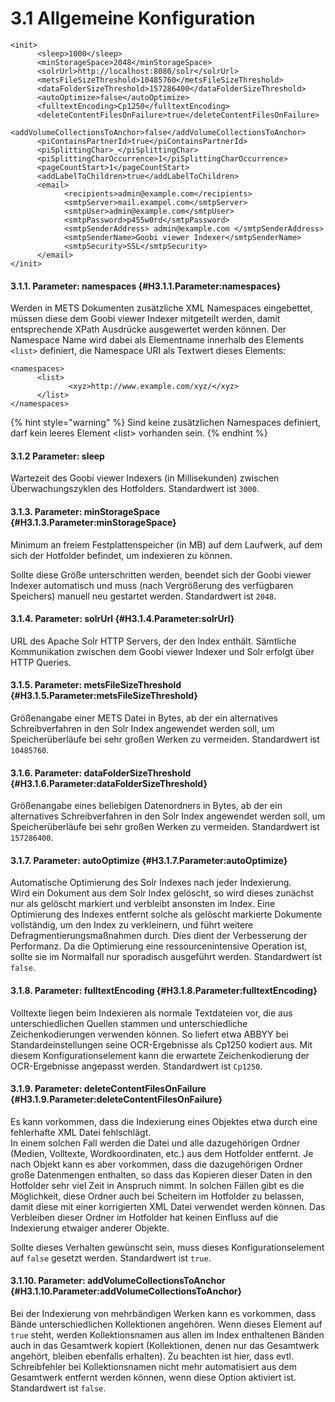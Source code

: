 # 3.1 Allgemeine Konfiguration

```markup
<init>
      <sleep>1000</sleep>
      <minStorageSpace>2048</minStorageSpace>
      <solrUrl>http://localhost:8080/solr</solrUrl>
      <metsFileSizeThreshold>10485760</metsFileSizeThreshold>
      <dataFolderSizeThreshold>157286400</dataFolderSizeThreshold>
      <autoOptimize>false</autoOptimize>
      <fulltextEncoding>Cp1250</fulltextEncoding>
      <deleteContentFilesOnFailure>true</deleteContentFilesOnFailure>
      <addVolumeCollectionsToAnchor>false</addVolumeCollectionsToAnchor>
      <piContainsPartnerId>true</piContainsPartnerId>
      <piSplittingChar>_</piSplittingChar>
      <piSplittingCharOccurrence>1</piSplittingCharOccurrence>
      <pageCountStart>1</pageCountStart>
      <addLabelToChildren>true</addLabelToChildren>
      <email>
            <recipients>admin@example.com</recipients>
            <smtpServer>mail.exampel.com</smtpServer>
            <smtpUser>admin@example.com</smtpUser>
            <smtpPassword>p455w0rd</smtpPassword>
            <smtpSenderAddress> admin@example.com </smtpSenderAddress>
            <smtpSenderName>Goobi viewer Indexer</smtpSenderName>
            <smtpSecurity>SSL</smtpSecurity>
      </email>
</init>
```

#### 3.1.1. Parameter: namespaces {#H3.1.1.Parameter:namespaces}

Werden in METS Dokumenten zusätzliche XML Namespaces eingebettet, müssen diese dem Goobi viewer Indexer mitgeteilt werden, damit entsprechende XPath Ausdrücke ausgewertet werden können. Der Namespace Name wird dabei als Elementname innerhalb des Elements `<list>` definiert, die Namespace URI als Textwert dieses Elements: 

```markup
<namespaces>
      <list>
             <xyz>http://www.example.com/xyz/</xyz>
      </list>
</namespaces>
```

{% hint style="warning" %}
Sind keine zusätzlichen Namespaces definiert, darf kein leeres Element &lt;list&gt; vorhanden sein.
{% endhint %}

#### 3.1.2 Parameter: sleep

Wartezeit des Goobi viewer Indexers \(in Millisekunden\) zwischen Überwachungszyklen des Hotfolders. Standardwert ist `3000`.

#### 3.1.3. Parameter: minStorageSpace {#H3.1.3.Parameter:minStorageSpace}

Minimum an freiem Festplattenspeicher \(in MB\) auf dem Laufwerk, auf dem sich der Hotfolder befindet, um indexieren zu können. 

Sollte diese Größe unterschritten werden, beendet sich der Goobi viewer Indexer automatisch und muss \(nach Vergrößerung des verfügbaren Speichers\) manuell neu gestartet werden. Standardwert ist `2048`.

#### 3.1.4. Parameter: solrUrl {#H3.1.4.Parameter:solrUrl}

URL des Apache Solr HTTP Servers, der den Index enthält. Sämtliche Kommunikation zwischen dem Goobi viewer Indexer und Solr erfolgt über HTTP Queries.

#### 3.1.5. Parameter: metsFileSizeThreshold {#H3.1.5.Parameter:metsFileSizeThreshold}

Größenangabe einer METS Datei in Bytes, ab der ein alternatives Schreibverfahren in den Solr Index angewendet werden soll, um Speicherüberläufe bei sehr großen Werken zu vermeiden. Standardwert ist `10485760`.

#### 3.1.6. Parameter: dataFolderSizeThreshold {#H3.1.6.Parameter:dataFolderSizeThreshold}

Größenangabe eines beliebigen Datenordners in Bytes, ab der ein alternatives Schreibverfahren in den Solr Index angewendet werden soll, um Speicherüberläufe bei sehr großen Werken zu vermeiden. Standardwert ist `157286400`.

#### 3.1.7. Parameter: autoOptimize {#H3.1.7.Parameter:autoOptimize}

Automatische Optimierung des Solr Indexes nach jeder Indexierung.  
Wird ein Dokument aus dem Solr Index gelöscht, so wird dieses zunächst nur als gelöscht markiert und verbleibt ansonsten im Index. Eine Optimierung des Indexes entfernt solche als gelöscht markierte Dokumente vollständig, um den Index zu verkleinern, und führt weitere Defragmentierungsmaßnahmen durch. Dies dient der Verbesserung der Performanz. Da die Optimierung eine ressourcenintensive Operation ist, sollte sie im Normalfall nur sporadisch ausgeführt werden. Standardwert ist `false`.

#### 3.1.8. Parameter: fulltextEncoding {#H3.1.8.Parameter:fulltextEncoding}

Volltexte liegen beim Indexieren als normale Textdateien vor, die aus unterschiedlichen Quellen stammen und unterschiedliche Zeichenkodierungen verwenden können. So liefert etwa ABBYY bei Standardeinstellungen seine OCR-Ergebnisse als Cp1250 kodiert aus. Mit diesem Konfigurationselement kann die erwartete Zeichenkodierung der OCR-Ergebnisse angepasst werden. Standardwert ist `Cp1250`.

#### 3.1.9. Parameter: deleteContentFilesOnFailure {#H3.1.9.Parameter:deleteContentFilesOnFailure}

Es kann vorkommen, dass die Indexierung eines Objektes etwa durch eine fehlerhafte XML Datei fehlschlägt.  
In einem solchen Fall werden die Datei und alle dazugehörigen Ordner \(Medien, Volltexte, Wordkoordinaten, etc.\) aus dem Hotfolder entfernt. Je nach Objekt kann es aber vorkommen, dass die dazugehörigen Ordner große Datenmengen enthalten, so dass das Kopieren dieser Daten in den Hotfolder sehr viel Zeit in Anspruch nimmt. In solchen Fällen gibt es die Möglichkeit, diese Ordner auch bei Scheitern im Hotfolder zu belassen, damit diese mit einer korrigierten XML Datei verwendet werden können. Das Verbleiben dieser Ordner im Hotfolder hat keinen Einfluss auf die Indexierung etwaiger anderer Objekte.

Sollte dieses Verhalten gewünscht sein, muss dieses Konfigurationselement auf `false` gesetzt werden. Standardwert ist `true`.

#### 3.1.10. Parameter: addVolumeCollectionsToAnchor {#H3.1.10.Parameter:addVolumeCollectionsToAnchor}

Bei der Indexierung von mehrbändigen Werken kann es vorkommen, dass Bände unterschiedlichen Kollektionen angehören. Wenn dieses Element auf `true` steht, werden Kollektionsnamen aus allen im Index enthaltenen Bänden auch in das Gesamtwerk kopiert \(Kollektionen, denen nur das Gesamtwerk angehört, bleiben ebenfalls erhalten\). Zu beachten ist hier, dass evtl. Schreibfehler bei Kollektionsnamen nicht mehr automatisiert aus dem Gesamtwerk entfernt werden können, wenn diese Option aktiviert ist. Standardwert ist `false`.

